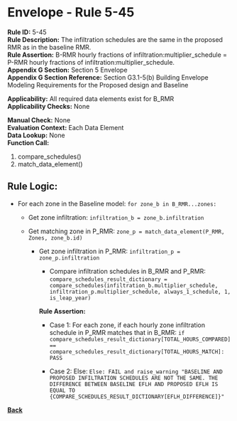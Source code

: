 
# Envelope - Rule 5-45  

**Rule ID:** 5-45  
**Rule Description:** The  infiltration schedules are the same in the proposed RMR as in the baseline RMR.  
**Rule Assertion:** B-RMR hourly fractions of infiltration:multiplier_schedule = P-RMR hourly fractions of infiltration:multiplier_schedule.  
**Appendix G Section:** Section 5 Envelope  
**Appendix G Section Reference:** Section G3.1-5(b) Building Envelope Modeling Requirements for the Proposed design and Baseline  

**Applicability:** All required data elements exist for B_RMR  
**Applicability Checks:**  None  

**Manual Check:** None  
**Evaluation Context:** Each Data Element  
**Data Lookup:** None  
**Function Call:** 

  1. compare_schedules()
  2. match_data_element()

## Rule Logic:  

- For each zone in the Baseline model: `for zone_b in B_RMR...zones:`

  - Get zone infiltration: `infiltration_b = zone_b.infiltration`

  - Get matching zone in P_RMR: `zone_p = match_data_element(P_RMR, Zones, zone_b.id)`

    - Get zone infiltration in P_RMR: `infiltration_p = zone_p.infiltration`

      - Compare infiltration schedules in B_RMR and P_RMR: `compare_schedules_result_dictionary = compare_schedules(infiltration_b.multiplier_schedule, infiltration_p.multiplier_schedule, always_1_schedule, 1, is_leap_year)`

      **Rule Assertion:**  

      - Case 1: For each zone, if each hourly zone infiltration schedule in P_RMR matches that in B_RMR: `if compare_schedules_result_dictionary[TOTAL_HOURS_COMPARED] == compare_schedules_result_dictionary[TOTAL_HOURS_MATCH]: PASS`

      - Case 2: Else: `Else: FAIL and raise_warning "BASELINE AND PROPOSED INFILTRATION SCHEDULES ARE NOT THE SAME. THE DIFFERENCE BETWEEN BASELINE EFLH AND PROPOSED EFLH IS EQUAL TO {COMPARE_SCHEDULES_RESULT_DICTIONARY[EFLH_DIFFERENCE]}"`

**[Back](../_toc.md)**
